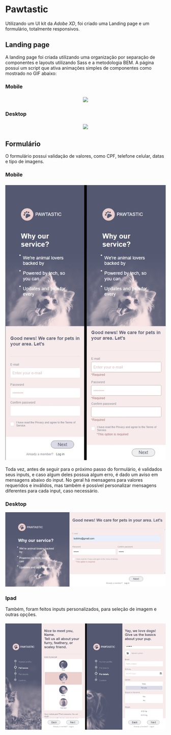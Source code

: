 # Pawtastic

Utilizando um UI kit da <em>Adobe XD</em>, foi criado uma Landing page e um formulário, totalmente responsivos.

## Landing page

A landing page foi criada utilizando uma organização por separação de componentes e layouts utilizando Sass e a metodologia BEM. A página possui um script que ativa animações simples de componentes como mostrado no GIF abaixo:

### Mobile

<h3 align="center"><img src="https://media.giphy.com/media/WSEC6V6nPiZsxBtZmI/giphy.gif" /></h3>

### Desktop

<h3 align="center"><img src="https://media.giphy.com/media/hJKgptxoBEQuXh1vPC/giphy.gif" /></h3>

## Formulário

O formulário possui validação de valores, como CPF, telefone celular, datas e tipo de imagens.

### Mobile

<h3 align="center"><img src="/readme/sign-mobile.jpg" /></h3>

Toda vez, antes de seguir para o próximo passo do formulário, é validados seus inputs, e caso algum deles possua algum erro, é dado um aviso em mensagens abaixo do input. No geral há mensagens para valores requeridos e inválidos, mas também é possível personalizar mensagens diferentes para cada input, caso necessário.

### Desktop

<img src="/readme/sign-desktop.png" />

### Ipad

Também, foram feitos inputs personalizados, para seleção de imagem e outras opções.
<h6 align="center"><img src="/readme/sign-ipad.jpg" /></h6>
